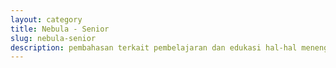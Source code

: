 ```yaml
---
layout: category
title: Nebula - Senior
slug: nebula-senior
description: pembahasan terkait pembelajaran dan edukasi hal-hal menengah/lebih rumit
---
```

